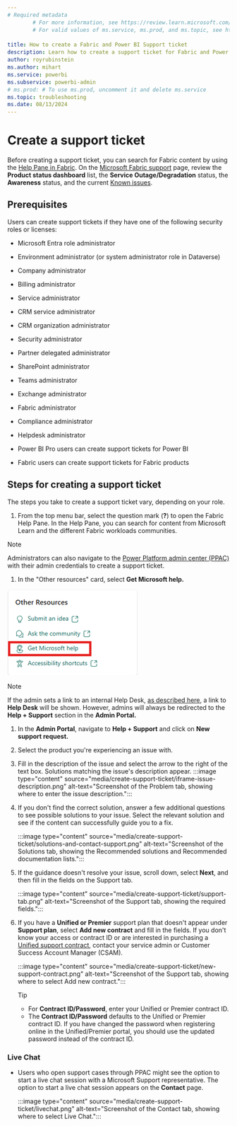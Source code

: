 ```yaml
---
# Required metadata
		# For more information, see https://review.learn.microsoft.com/en-us/help/platform/learn-editor-add-metadata?branch=main
		# For valid values of ms.service, ms.prod, and ms.topic, see https://review.learn.microsoft.com/en-us/help/platform/metadata-taxonomies?branch=main

title: How to create a Fabric and Power BI Support ticket
description: Learn how to create a support ticket for Fabric and Power BI, depending on your role (administrator versus user).
author: royrubinstein
ms.author: mihart
ms.service: powerbi
ms.subservice: powerbi-admin
# ms.prod: # To use ms.prod, uncomment it and delete ms.service
ms.topic: troubleshooting 
ms.date: 08/13/2024
---
```


# Create a support ticket

Before creating a support ticket, you can search for Fabric content by using the [Help Pane in Fabric](https://msit.powerbi.com/home?experience=fabric-developer&pane=help).  On the [Microsoft Fabric support](https://support.fabric.microsoft.com/support) page, review the **Product status dashboard** list, the **Service Outage/Degradation** status, the **Awareness** status, and the current [Known issues](https://support.fabric.microsoft.com/known-issues).

## Prerequisites

Users can create support tickets if they have one of the following security roles or licenses:

- Microsoft Entra role administrator

- Environment administrator (or system administrator role in Dataverse)

- Company administrator

- Billing administrator

- Service administrator

- CRM service administrator

- CRM organization administrator

- Security administrator

- Partner delegated administrator

- SharePoint administrator

- Teams administrator

- Exchange administrator

- Fabric administrator

- Compliance administrator

- Helpdesk administrator

- Power BI Pro users can create support tickets for Power BI

- Fabric users can create support tickets for Fabric products

## Steps for creating a support ticket

The steps you take to create a support ticket vary, depending on your role.

1. From the top menu bar, select the question mark (**?**) to open the Fabric Help Pane. In the Help Pane, you can search for content from Microsoft Learn and the different Fabric workloads communities. 

> [!NOTE]
> Administrators can also navigate to the [Power Platform admin center (PPAC)](https://admin.powerplatform.microsoft.com/) with their admin credentials to create a support ticket.

1. In the "Other resources" card, select **Get Microsoft help.** 

![Get Microsoft help in Other resources card in the Help-Pane.](media/create-support-ticket/image.png)

> [!NOTE]
> If the admin sets a link to an internal Help Desk, [as described here](), a link to **Help Desk** will be shown. However, admins will always be redirected to the **Help + Support** section in the **Admin Portal.**

1. In the **Admin Portal**, navigate to **Help + Support** and click on **New support request.** 

1. Select the product you're experiencing an issue with.

1. Fill in the description of the issue and select the arrow to the right of the text box. Solutions matching the issue's description appear.
   :::image type="content" source="media/create-support-ticket/iframe-issue-description.png" alt-text="Screenshot of the Problem tab, showing where to enter the issue description.":::
   
1. If you don't find the correct solution, answer a few additional questions to see possible solutions to your issue. Select the relevant solution and see if the content can successfully guide you to a fix.

   :::image type="content" source="media/create-support-ticket/solutions-and-contact-support.png" alt-text="Screenshot of the Solutions tab, showing the Recommended solutions and Recommended documentation lists.":::
   
1. If the guidance doesn't resolve your issue, scroll down, select **Next**, and then fill in the fields on the Support tab.

   :::image type="content" source="media/create-support-ticket/support-tab.png" alt-text="Screenshot of the Support tab, showing the required fields.":::
   
1. If you have a **Unified or Premier** support plan that doesn't appear under **Support plan**, select **Add new contract** and fill in the fields. If you don't know your access or contract ID or are interested in purchasing a [Unified support contract](/power-bi/support/service-support-options), contact your service admin or Customer Success Account Manager (CSAM).

   :::image type="content" source="media/create-support-ticket/new-support-contract.png" alt-text="Screenshot of the Support tab, showing where to select Add new contract.":::
   
   > [!TIP]
   > - For **Contract ID/Password**, enter your Unified or Premier contract ID.
   > - The **Contract ID/Password** defaults to the Unified or Premier contract ID. If you have changed the password when registering online in the Unified/Premier portal, you should use the updated password instead of the contract ID.
   
### Live Chat

- Users who open support cases through PPAC might see the option to start a live chat session with a Microsoft Support representative. The option to start a live chat session appears on the **Contact** page.

   :::image type="content" source="media/create-support-ticket/livechat.png" alt-text="Screenshot of the Contact tab, showing where to select Live Chat.":::
